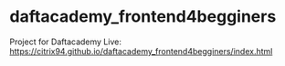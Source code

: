 # daftacademy_frontend4begginers

Project for Daftacademy
Live: https://citrix94.github.io/daftacademy_frontend4begginers/index.html

